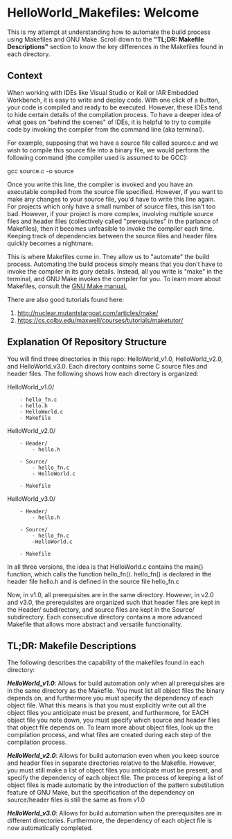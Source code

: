 # HelloWorld_Makefiles: Welcome

This is my attempt at understanding how to automate the build process using Makefiles and GNU Make. Scroll down to the **"TL;DR: Makefile Descriptions"** section to know the key differences in the Makefiles found in each directory. 

## Context 

When working with IDEs like Visual Studio or Keil or IAR Embedded Workbench, it is easy to write and deploy code. With one click of a button, your code is compiled and ready to be executed. However, these IDEs tend to hide certain details of the compilation process. To have a deeper idea of what goes on "behind the scenes" of IDEs, it is helpful to try to compile code by invoking the compiler from the command line (aka terminal). 

For example, supposing that we have a source file called source.c and we wish to compile this source file into a binary file, we would perform the following command (the compiler used is assumed to be GCC):

gcc source.c -o source

Once you write this line, the compiler is invoked and you have an executable compiled from the source file specified. However, if you want to make any changes to your source file, you'd have to write this line again. For projects which only have a small number of source files, this isn't too bad. However, if your project is more complex, involving multiple source files and header files (collectively called "prerequisites" in the parlance of Makefiles), then it becomes unfeasible to invoke the compiler each time. Keeping track of dependencies between the source files and header files quickly becomes a nightmare. 


This is where Makefiles come in. They allow us to "automate" the build process. Automating the build process simply means that you don't have to invoke the compiler in its gory details. Instead, all you write is "make" in the terminal, and GNU Make invokes the compiler for you. To learn more about Makefiles, consult the [GNU Make manual.](https://www.gnu.org/software/make/manual/make.html)

There are also good tutorials found here: 
1) http://nuclear.mutantstargoat.com/articles/make/
2) https://cs.colby.edu/maxwell/courses/tutorials/maketutor/


## Explanation Of Repository Structure 

You will find three directories in this repo: HelloWorld_v1.0, HelloWorld_v2.0, and HelloWorld_v3.0. Each directory contains some C source files and header files. The following shows how each directory is organized:

HelloWorld_v1.0/

        - hello_fn.c
        - hello.h
        - HelloWorld.c
        - Makefile
        
HelloWorld_v2.0/

        - Header/
            - hello.h
            
        - Source/
            - hello_fn.c
            - HelloWorld.c
            
        - Makefile

HelloWorld_v3.0/

        - Header/
            - hello.h
            
        - Source/
            - hello_fn.c
            -HelloWorld.c
            
        - Makefile
        


        
In all three versions, the idea is that HelloWorld.c contains the main() function, which calls the function hello_fn(). hello_fn() is declared in the header file hello.h and is defined in the source file hello_fn.c 

Now, in v1.0, all prerequisites are in the same directory. However, in v2.0 and v3.0, the prerequisites are organized such that header files are kept in the Header/ subdirectory, and source files are kept in the Source/ subdirectory. Each consecutive directory contains a more advanced Makefile that allows more abstract and versatile functionality. 

## TL;DR: Makefile Descriptions

The following describes the capability of the makefiles found in each directory:

**_HelloWorld_v1.0_**: Allows for build automation only when all prerequisites are in the same directory as the Makefile. You must list all object files the binary depends on, and furthermore you must specify the dependency of each object file. What this means is that you must explicitly write out all the object files you anticipate must be present, and furthermore, for EACH object file you note down, you must specify which source and header files that object file depends on. To learn more about object files, look up the compilation process, and what files are created during each step of the compilation process. 

**_HelloWorld_v2.0_**: Allows for build automation even when you keep source and header files in separate directories relative to the Makefile. However, you must still make a list of object files you anticipate must be present, and specify the dependency of each object file. The process of keeping a list of object files is made automatic by the introduction of the pattern substitution feature of GNU Make, but the specification of the dependency on source/header files is still the same as from v1.0

**_HelloWorld_v3.0_**: Allows for build automation when the prerequisites are in different directories. Furthermore, the dependency of each object file is now automatically completed. 


